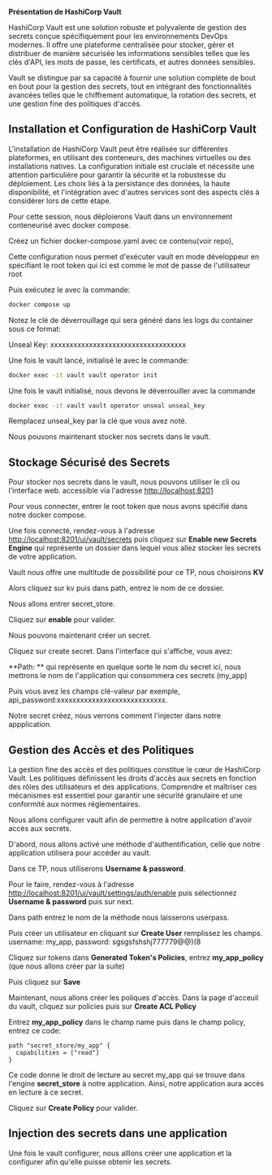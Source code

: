 **Présentation de HashiCorp Vault**
  
HashiCorp Vault est une solution robuste et polyvalente de gestion des secrets conçue spécifiquement pour les environnements DevOps modernes. Il offre une plateforme centralisée pour stocker, gérer et distribuer de manière sécurisée les informations sensibles telles que les clés d'API, les mots de passe, les certificats, et autres données sensibles.

Vault se distingue par sa capacité à fournir une solution complète de bout en bout pour la gestion des secrets, tout en intégrant des fonctionnalités avancées telles que le chiffrement automatique, la rotation des secrets, et une gestion fine des politiques d'accès.

## Installation et Configuration de HashiCorp Vault

L'installation de HashiCorp Vault peut être réalisée sur différentes plateformes, en utilisant des conteneurs, des machines virtuelles ou des installations natives. La configuration initiale est cruciale et nécessite une attention particulière pour garantir la sécurité et la robustesse du déploiement. Les choix liés à la persistance des données, la haute disponibilité, et l'intégration avec d'autres services sont des aspects clés à considérer lors de cette étape.

Pour cette session, nous déploierons Vault dans un environnement conteneurisé avec docker compose.

Créez un fichier docker-compose.yaml avec ce contenu(voir repo),

Cette configuration nous permet d'exécuter vault en mode développeur en spécifiant le root token qui ici est comme le mot de passe de l'utilisateur root


Puis exécutez le avec la commande:
```bash
docker compose up
```

Notez le clé de déverrouillage qui sera généré dans les logs du container sous ce format:

Unseal Key: xxxxxxxxxxxxxxxxxxxxxxxxxxxxxxxxxxx 

Une fois le vault lancé, initialisé le avec le commande:

```bash
docker exec -it vault vault operator init
```
Une fois le vault initialisé, nous devons le déverrouiller avec la commande

```bash
docker exec -it vault vault operator unseal unseal_key
```

Remplacez unseal_key par la clé que vous avez noté.

Nous pouvons maintenant stocker nos secrets dans le vault.


## Stockage Sécurisé des Secrets

Pour stocker nos secrets dans le vault, nous pouvons utiliser le cli ou l'interface web. accessible via l'adresse [http://localhost:8201](http://localhost:8201)

Pour vous connecter, entrer le root token que nous avons spécifié dans notre docker compose.

Une fois connecté, rendez-vous à l'adresse [http://localhost:8201/ui/vault/secrets](http://localhost:8201/ui/vault/secrets) puis cliquez sur **Enable new Secrets Engine** qui représente un dossier dans lequel vous allez stocker les secrets de votre application.

Vault nous offre une multitude de possibilité pour ce TP, nous choisirons **KV**

Alors cliquez sur kv puis dans path, entrez le nom de ce dossier.

Nous allons entrer secret_store.

Cliquez sur **enable** pour valider.

Nous pouvons maintenant créer un secret.

Cliquez sur create secret. Dans l'interface qui s'affiche, vous avez:

**Path: ** qui représente en quelque sorte le nom du secret ici, nous mettrons le nom de l'application qui consommera ces secrets (my_app)

Puis vous avez les champs clé-valeur par exemple, api_password:xxxxxxxxxxxxxxxxxxxxxxxxxxxx.

Notre secret créez, nous verrons comment l'injecter dans notre appplication.


## Gestion des Accès et des Politiques

La gestion fine des accès et des politiques constitue le cœur de HashiCorp Vault. Les politiques définissent les droits d'accès aux secrets en fonction des rôles des utilisateurs et des applications. Comprendre et maîtriser ces mécanismes est essentiel pour garantir une sécurité granulaire et une conformité aux normes réglementaires.

Nous allons configurer vault afin de permettre à notre application d'avoir accès aux secrets.

D'abord, nous allons activé une méthode d'authentification, celle que notre application utilisera pour accéder au vault.

Dans ce TP, nous utiliserons **Username & password**. 

Pour le faire, rendez-vous à l'adresse [http://localhost:8201/ui/vault/settings/auth/enable](http://localhost:8201/ui/vault/settings/auth/enable) puis sélectionnez  **Username & password** puis sur next.

Dans path entrez le nom de la méthode nous laisserons userpass.

Puis créer un utilisateur en cliquant sur **Create User** remplissez les champs. username: my_app, password: sgsgsfshshj777779@@)(8

Cliquez sur tokens dans **Generated Token's Policies**, entrez **my_app_policy** (que nous allons créer par la suite)

Puis cliquez sur **Save**

Maintenant, nous allons créer les poliques d'accès. Dans la page d'acceuil du vault, cliquez sur policies puis sur **Create ACL Policy**

Entrez **my_app_policy** dans le champ name puis dans le champ policy, entrez ce code:


```hcl
path "secret_store/my_app" {
  capabilities = ["read"]
}
```
Ce code donne le droit de lecture au secret my_app qui se trouve dans l'engine **secret_store** à notre application. Ainsi, notre application aura accès en lecture à ce secret.

Cliquez sur **Create Policy** pour valider.



## Injection des secrets dans une application

Une fois le vault configurer, nous alllons créer une application et la configurer afin qu'elle puisse obtenir les secrets.

